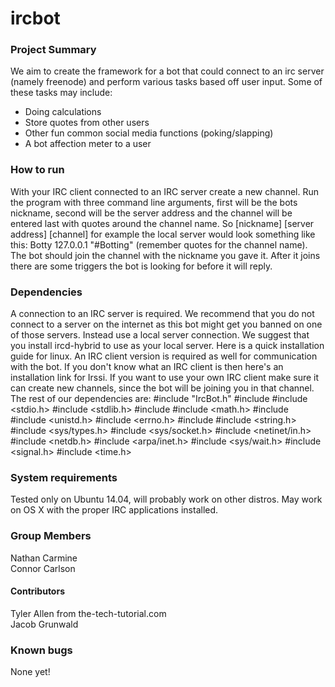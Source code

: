 # ircbot
### Project Summary
We aim to create the framework for a bot that could connect to an irc server (namely freenode) and perform various tasks based off user input. Some of these tasks may include:
* Doing calculations
* Store quotes from other users
* Other fun common social media functions (poking/slapping)
* A bot affection meter to a user

### How to run
With your IRC client connected to an IRC server create a new channel. Run the program with three command line arguments, first will be the bots nickname, second will be the server address and the channel will be entered last with quotes around the channel name. So [nickname] [server address] [channel] for example the local server would look something like this: Botty 127.0.0.1 "#Botting" (remember quotes for the channel name). The bot should join the channel with the nickname you gave it. After it joins there are some triggers the bot is looking for before it will reply.

### Dependencies
A connection to an IRC server is required. We recommend that you do not connect to a server on the internet as this bot might get you banned on one of those servers. Instead use a local server connection. We suggest that you install ircd-hybrid to use as your local server. Here is a quick installation guide for linux.
An IRC client version is required as well for communication with the bot. If you don't know what an IRC client is then here's an installation link for Irssi. If you want to use your own IRC client make sure it can create new channels, since the bot will be joining you in that channel.
The rest of our dependencies are:
\#include "IrcBot.h"
\#include <iostream>
\#include <stdio.h>
\#include <stdlib.h>
\#include <sstream>
\#include <math.h>
\#include <algorithm>
\#include <unistd.h>
\#include <errno.h>
\#include <string>
\#include <string.h>
\#include <sys/types.h>
\#include <sys/socket.h>
\#include <netinet/in.h>
\#include <netdb.h>
\#include <arpa/inet.h>
\#include <sys/wait.h>
\#include <signal.h>
\#include <time.h>

### System requirements
Tested only on Ubuntu 14.04, will probably work on other distros. May work on OS X with the proper IRC applications installed. 
### Group Members
Nathan Carmine  
Connor Carlson
#### Contributors
Tyler Allen from the-tech-tutorial.com  
Jacob Grunwald  
### Known bugs
None yet!

